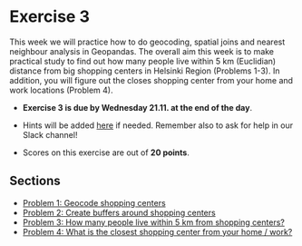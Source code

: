 # Exercise 3

This week we will practice how to do geocoding, spatial joins and nearest neighbour analysis in Geopandas. The overall aim this week is to make practical study to find out how many people live within 5 km (Euclidian) distance from big shopping centers in Helsinki Region (Problems 1-3). In addition, you will figure out the closes shopping center from your home and work locations (Problem 4). 

- **Exercise 3 is due by Wednesday 21.11. at the end of the day**.

- Hints will be added [here](https://automating-gis-processes.github.io/2018/lessons/L3/exercise-3.html) if needed. Remember also to ask for help in our Slack channel!

- Scores on this exercise are out of **20 points**.

## Sections

 - [Problem 1: Geocode shopping centers](Exercise-3-Problem-1-3.ipynb#problem-1-geocode-shopping-centers-5-points)
 - [Problem 2: Create buffers around shopping centers](Exercise-3-Problem-1-3.ipynb#problem-2-create-buffers-around-shopping-centers-5-points)
 - [Problem 3: How many people live within 5 km from shopping centers?](Exercise-3-Problem-1-3.ipynb#problem-3-how-many-people-live-within-5-km-from-shopping-centers-5-points)
 - [Problem 4: What is the closest shopping center from your home / work?](Exercise-3-Problem-4.ipynb)
 
